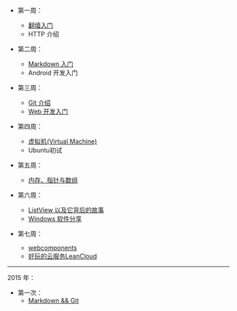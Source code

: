 - 第一周：
  - [翻墙入门](https://github.com/Gklub/GeekCorner/blob/master/1.%E7%BF%BB%E5%A2%99%E5%85%A5%E9%97%A8/%E7%BF%BB%E5%A2%99%E5%85%A5%E9%97%A8.md)
  - HTTP 介绍

- 第二周：
  - [Markdown 入门](https://github.com/Gklub/GeekCorner/blob/master/2.Markdown/HelloMarkDown.md)
  - Android 开发入门

- 第三周：
  - [Git 介绍](https://github.com/Gklub/GeekCorner/blob/master/3.Git%E4%BB%8B%E7%BB%8D/Git%E4%BB%8B%E7%BB%8D.md)
  - [Web 开发入门](https://github.com/Gklub/GeekCorner/tree/master/3.Web_Newbie)
  
- 第四周：
  - [虚拟机(Virtual Machine)](https://github.com/Gklub/GeekCorner/blob/master/4.Virtual_Machine/Teaching_contents.md)
  - Ubuntu初试

- 第五周：
  - [内存、指针与数组](https://github.com/Gklub/GeekCorner/tree/master/5.memory-pointer-array-basics)
  
- 第六周：
  - [ListView 以及它背后的故事](https://github.com/Gklub/GeekCorner/blob/master/6.ListView%E4%BB%A5%E5%8F%8A%E5%AE%83%E8%83%8C%E5%90%8E%E7%9A%84%E6%95%85%E4%BA%8B/ListView%E6%8E%A7%E4%BB%B6%E4%BB%A5%E5%8F%8A%E5%AE%83%E8%83%8C%E5%90%8E%E7%9A%84%E6%95%85%E4%BA%8B.md)
  - [Windows 软件分享](https://github.com/Gklub/GeekCorner/blob/master/6.windows-software-share/windows%E8%BD%AF%E4%BB%B6%E5%88%86%E4%BA%AB.md)
  
- 第七周：
  - [webcomponents](https://github.com/Gklub/GeekCorner/tree/master/7.webcomponents)
  - [好玩的云服务LeanCloud](https://github.com/Gklub/GeekCorner/blob/master/7.%E5%A5%BD%E7%8E%A9%E7%9A%84%E4%BA%91%E6%9C%8D%E5%8A%A1LeanCloud/ListView%E6%8E%A7%E4%BB%B6%E4%BB%A5%E5%8F%8A%E5%AE%83%E8%83%8C%E5%90%8E%E7%9A%84%E6%95%85%E4%BA%8B.md)

---

2015 年：

- 第一次：
  - [Markdown && Git]()



